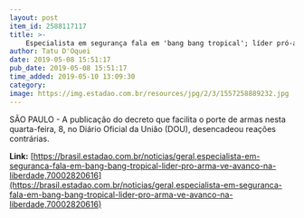 ```yaml
---
layout: post
item_id: 2588117117
title: >-
    Especialista em segurança fala em 'bang bang tropical'; líder pró-arma vê avanço na liberdade
author: Tatu D'Oquei
date: 2019-05-08 15:51:17
pub_date: 2019-05-08 15:51:17
time_added: 2019-05-10 13:09:30
category: 
image: https://img.estadao.com.br/resources/jpg/2/3/1557258889232.jpg
---
```


SÃO PAULO - A publicação do decreto que facilita o porte de armas nesta quarta-feira, 8, no Diário Oficial da União (DOU), desencadeou reações contrárias.

**Link:** [https://brasil.estadao.com.br/noticias/geral,especialista-em-seguranca-fala-em-bang-bang-tropical-lider-pro-arma-ve-avanco-na-liberdade,70002820616](https://brasil.estadao.com.br/noticias/geral,especialista-em-seguranca-fala-em-bang-bang-tropical-lider-pro-arma-ve-avanco-na-liberdade,70002820616)

